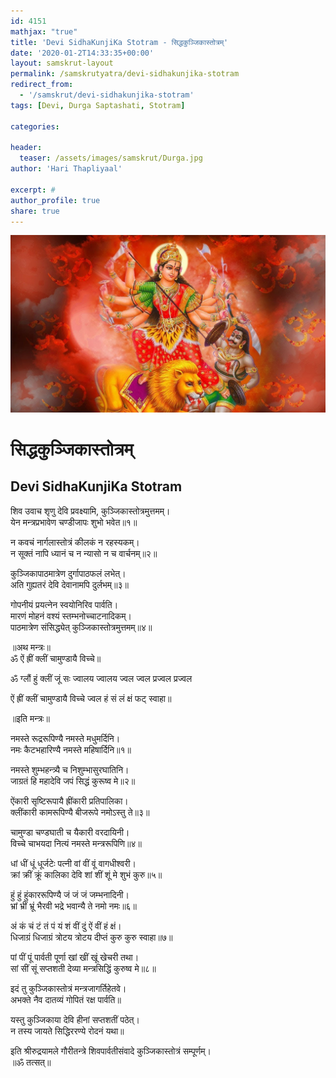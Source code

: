 ```yaml
---
id: 4151    
mathjax: "true"
title: 'Devi SidhaKunjiKa Stotram - सिद्धकुञ्जिकास्तोत्रम्'
date: '2020-01-2T14:33:35+00:00'
layout: samskrut-layout 
permalink: /samskrutyatra/devi-sidhakunjika-stotram
redirect_from: 
  - '/samskrut/devi-sidhakunjika-stotram'
tags: [Devi, Durga Saptashati, Stotram]

categories:

header:
  teaser: /assets/images/samskrut/Durga.jpg
author: 'Hari Thapliyaal'

excerpt: #
author_profile: true
share: true
---
```


![](/assets/images/samskrut/Durga.jpg)

# सिद्धकुञ्जिकास्तोत्रम्
## Devi SidhaKunjiKa Stotram


शिव उवाच
शृणु देवि प्रवक्ष्यामि, कुञ्जिकास्तोत्रमुत्तमम्।  
येन मन्त्रप्रभावेण चण्डीजापः शुभो भवेत॥१॥

न कवचं नार्गलास्तोत्रं कीलकं न रहस्यकम्।  
न सूक्तं नापि ध्यानं च न न्यासो न च वार्चनम्॥२॥

कुञ्जिकापाठमात्रेण दुर्गापाठफलं लभेत्।  
अति गुह्यतरं देवि देवानामपि दुर्लभम्॥३॥

गोपनीयं प्रयत्‍‌नेन स्वयोनिरिव पार्वति।  
मारणं मोहनं वश्यं स्तम्भनोच्चाटनादिकम्।  
पाठमात्रेण संसिद्ध्येत् कुञ्जिकास्तोत्रमुत्तमम्॥४॥

॥अथ मन्त्रः॥  
ॐ ऐं ह्रीं क्लीं चामुण्डायै विच्चे॥

ॐ ग्लौं हुं क्लीं जूं सः ज्वालय ज्वालय ज्वल ज्वल प्रज्वल प्रज्वल

ऐं ह्रीं क्लीं चामुण्डायै विच्चे ज्वल हं सं लं क्षं फट् स्वाहा॥

॥इति मन्त्रः॥

नमस्ते रूद्ररूपिण्यै नमस्ते मधुमर्दिनि।  
नमः कैटभहारिण्यै नमस्ते महिषार्दिनि॥१॥

नमस्ते शुम्भहन्त्र्यै च निशुम्भासुरघातिनि।  
जाग्रतं हि महादेवि जपं सिद्धं कुरूष्व मे॥२॥

ऐंकारी सृष्टिरूपायै ह्रींकारी प्रतिपालिका।  
क्लींकारी कामरूपिण्यै बीजरूपे नमोऽस्तु ते॥३॥

चामुण्डा चण्डघाती च यैकारी वरदायिनी।  
विच्चे चाभयदा नित्यं नमस्ते मन्त्ररूपिणि॥४॥

धां धीं धूं धूर्जटेः पत्‍‌नी वां वीं वूं वागधीश्‍वरी।  
क्रां क्रीं क्रूं कालिका देवि शां शीं शूं मे शुभं कुरु॥५॥

हुं हुं हुंकाररूपिण्यै जं जं जं जम्भनादिनी।  
भ्रां भ्रीं भ्रूं भैरवी भद्रे भवान्यै ते नमो नमः॥६॥

अं कं चं टं तं पं यं शं वीं दुं ऐं वीं हं क्षं।  
धिजाग्रं धिजाग्रं त्रोटय त्रोटय दीप्तं कुरु कुरु स्वाहा॥७॥

पां पीं पूं पार्वती पूर्णा खां खीं खूं खेचरी तथा।  
सां सीं सूं सप्तशती देव्या मन्त्रसिद्धिं कुरुष्व मे॥८॥

इदं तु कुञ्जिकास्तोत्रं मन्त्रजागर्तिहेतवे।  
अभक्ते नैव दातव्यं गोपितं रक्ष पार्वति॥

यस्तु कुञ्जिकाया देवि हीनां सप्तशतीं पठेत्।  
न तस्य जायते सिद्धिररण्ये रोदनं यथा॥

इति श्रीरुद्रयामले गौरीतन्त्रे शिवपार्वतीसंवादे कुञ्जिकास्तोत्रं सम्पूर्णम्।  
॥ॐ तत्सत्॥



